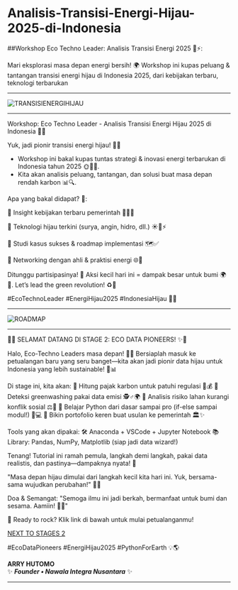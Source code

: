 # Analisis-Transisi-Energi-Hijau-2025-di-Indonesia
##Workshop Eco Techno Leader: Analisis Transisi Energi 2025 🌱⚡:

 Mari eksplorasi masa depan energi bersih! 🌍 
Workshop ini kupas peluang &amp; tantangan transisi energi hijau di Indonesia 2025, dari kebijakan terbaru, teknologi terbarukan


---
![TRANSISIENERGIHIJAU](https://github.com/arry-hutomo/Analisis-Transisi-Energi-Hijau-2025-di-Indonesia/blob/main/TRANSISI%20ENERGI%20HIJAU.png)

---

Workshop: Eco Techno Leader - Analisis Transisi Energi Hijau 2025 di Indonesia 🌱💡

Yuk, jadi pionir transisi energi hijau! 🚀✨ 
- Workshop ini bakal kupas tuntas strategi & inovasi energi terbarukan di Indonesia tahun 2025 🌞🌊💨. 
- Kita akan analisis peluang, tantangan, dan solusi buat masa depan rendah karbon 📊🔍.

Apa yang bakal didapat? 🎁:

🔸 Insight kebijakan terbaru pemerintah 📜🇮🇩

🔸 Teknologi hijau terkini (surya, angin, hidro, dll.) ☀️🍃⚡

🔸 Studi kasus sukses & roadmap implementasi 🗺️✅

🔸 Networking dengan ahli & praktisi energi 🌐🤝

Ditunggu partisipasinya! 🎉 
Aksi kecil hari ini = dampak besar untuk bumi 🌍💚. 
Let’s lead the green revolution! ♻️🚀

#EcoTechnoLeader #EnergiHijau2025 #IndonesiaHijau 🌿✨

---

![ROADMAP](https://github.com/arry-hutomo/Analisis-Transisi-Energi-Hijau-2025-di-Indonesia/blob/main/ROADMAP.png)

---
🌟✨ SELAMAT DATANG DI STAGE 2: ECO DATA PIONEERS! ✨🌟

Halo, Eco-Techno Leaders masa depan! 🎉🌱 
Bersiaplah masuk ke petualangan baru yang seru banget—kita akan jadi pionir data hijau untuk Indonesia yang lebih sustainable! 💚📊

Di stage ini, kita akan:
🔹 Hitung pajak karbon untuk patuhi regulasi 📜💰
🔹 Deteksi greenwashing pakai data emisi 🕵️♂️🌍
🔹 Analisis risiko lahan kurangi konflik sosial ⚖️🚜
🔹 Belajar Python dari dasar sampai pro (if-else sampai modul!) 🐍💻
🔹 Bikin portofolio keren buat usulan ke pemerintah 🏛️✨

Tools yang akan dipakai:
🛠️ Anaconda + VSCode + Jupyter Notebook
📚 Library: Pandas, NumPy, Matplotlib (siap jadi data wizard!)

Tenang! Tutorial ini ramah pemula, langkah demi langkah, pakai data realistis, dan pastinya—dampaknya nyata! 🚀

"Masa depan hijau dimulai dari langkah kecil kita hari ini. Yuk, bersama-sama wujudkan perubahan!" 🌿🙌

Doa & Semangat:
"Semoga ilmu ini jadi berkah, bermanfaat untuk bumi dan sesama. Aamiin! 🤲✨"


📌 Ready to rock? Klik link di bawah untuk mulai petualanganmu!

[NEXT TO STAGES 2](https://arry-hutomo.github.io/Analisis-Transisi-Energi-Hijau-2025-di-Indonesia/)

#EcoDataPioneers #EnergiHijau2025 #PythonForEarth 💡🌎


**ARRY HUTOMO**  
✨ _**Founder • Nawala Integra Nusantara**_ ✨  

---
